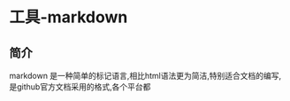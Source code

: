 工具-markdown
============

简介
---

markdown 是一种简单的标记语言,相比html语法更为简洁,特别适合文档的编写,是github官方文档采用的格式,各个平台都
